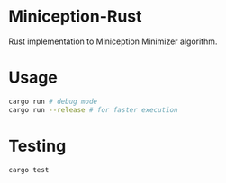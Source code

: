 # Miniception-Rust
Rust implementation to Miniception Minimizer algorithm.

# Usage
```bash
cargo run # debug mode
cargo run --release # for faster execution
```

# Testing
```bash
cargo test
```